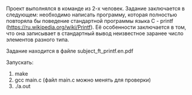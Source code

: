 Проект выполнялся в команде из 2-х человек. Задание заключается в следующем: необходимо написать программу, которая полностью повторяла бы поведение стандартной программы языка С - printf (https://ru.wikipedia.org/wiki/Printf). Её особенности заключается в том, что она записывает в стандартный вывод неизвестное заранее число элементов разного типа.

Задание находится в файле subject_ft_printf.en.pdf

Запускать:
1) make
2) gcc main.c (файл main.c можно менять для проверки)
3) ./a.out

